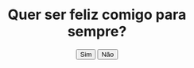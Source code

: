 <!DOCTYPE html>
<html>
<head>
    <title>Quer ser feliz comigo para sempre?</title>
    <style>
        #container {
            text-align: center;
            padding: 50px;
        }
    </style>
</head>
<body>
<div id="container">
    <h1>Quer ser feliz comigo para sempre?</h1>
    <button id="simButton">Sim</button>
    <button id="naoButton">Não</button>
</div>

<script>
    const simButton = document.getElementById("simButton");
    const naoButton = document.getElementById("naoButton");

    naoButton.addEventListener("mouseover", function() {
        const newX = Math.random() * (window.innerWidth - naoButton.clientWidth);
        const newY = Math.random() * (window.innerHeight - naoButton.clientHeight);
        naoButton.style.position = "absolute";
        naoButton.style.left = newX + "px";
        naoButton.style.top = newY + "px";
    });

    simButton.addEventListener("click", function() {
        alert("Eu te amo!");
    });
</script>
</body>
</html>

